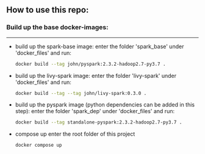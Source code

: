 

## How to use this repo:

### Build up the base docker-images:
----

- build up the spark-base image:
    enter the folder 'spark_base' under 'docker_files' and run:
    ```bash
    docker build --tag john/pyspark:2.3.2-hadoop2.7-py3.7 .
    ```
- build up the livy-spark image:
    enter the folder 'livy-spark' under 'docker_files' and run:
    ```bash
    docker build --tag --tag john/livy-spark:0.3.0 .
    ```
- build up the pyspark image (python dependencies can be added in this step):
    enter the folder 'spark_dep' under 'docker_files' and run:
    ```bash
    docker build --tag standalone-pyspark:2.3.2-hadoop2.7-py3.7 .
    ```

- compose up
    enter the root folder of this project
    ```bash
    docker compose up
    ```